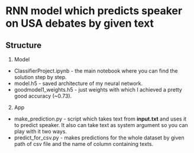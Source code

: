 # RNN model which predicts speaker on USA debates by given text

## Structure

1. Model
 * ClassifierProject.ipynb - the main notebook where you can find the solution step by step.
 * model.h5 - saved architecture of my neural network.
 * goodmodel1_weights.h5 - just weights with which I achieved a pretty good accuracy (~0.73).
 
2. App
 * make_prediction.py - script which takes text from **input.txt** and uses it to predict speaker. It also can take text as system argument so you can play with it two ways.
 * predict_for_csv.py - makes predictions for the whole dataset by given path of csv file and the name of column containing texts.
 
